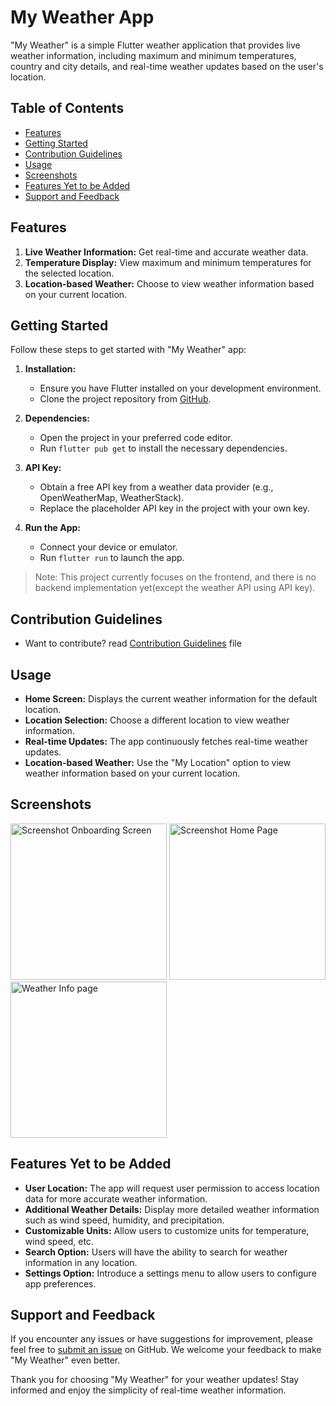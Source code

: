 # My Weather App

"My Weather" is a simple Flutter weather application that provides live weather information, including maximum and minimum temperatures, country and city details, and real-time weather updates based on the user's location.

## Table of Contents

- [Features](#features)
- [Getting Started](#getting-started)
- [Contribution Guidelines](#contribution-guidelines)
- [Usage](#usage)
- [Screenshots](#screenshots)
- [Features Yet to be Added](#features-yet-to-be-added)
- [Support and Feedback](#support-and-feedback)

## Features

1. **Live Weather Information:** Get real-time and accurate weather data.
2. **Temperature Display:** View maximum and minimum temperatures for the selected location.
3. **Location-based Weather:** Choose to view weather information based on your current location.

## Getting Started

Follow these steps to get started with "My Weather" app:

1. **Installation:**
   - Ensure you have Flutter installed on your development environment.
   - Clone the project repository from [GitHub](https://github.com/Amitkumarkoli/my_weather.git).

2. **Dependencies:**
   - Open the project in your preferred code editor.
   - Run `flutter pub get` to install the necessary dependencies.

3. **API Key:**
   - Obtain a free API key from a weather data provider (e.g., OpenWeatherMap, WeatherStack).
   - Replace the placeholder API key in the project with your own key.

4. **Run the App:**
   - Connect your device or emulator.
   - Run `flutter run` to launch the app.

> Note: This project currently focuses on the frontend, and there is no backend implementation yet(except the weather API using API key).

## Contribution Guidelines

 - Want to contribute? read [Contribution Guidelines](CONTRIBUTING.md) file

## Usage

- **Home Screen:** Displays the current weather information for the default location.
- **Location Selection:** Choose a different location to view weather information.
- **Real-time Updates:** The app continuously fetches real-time weather updates.
- **Location-based Weather:** Use the "My Location" option to view weather information based on your current location.

## Screenshots

<img src="https://github.com/Amitkumarkoli/my_weather/assets/113758099/6e5985b0-495a-4184-8c0d-56dda4fda275" alt="Screenshot Onboarding Screen" style="width: 250px;">
<img src="https://github.com/Amitkumarkoli/my_weather/assets/113758099/7f0d4a1e-9bd9-44a8-99fe-6e93d432f1b6" alt="Screenshot Home Page" style="width: 250px;"> 
<img src="https://github.com/Amitkumarkoli/my_weather/assets/113758099/ad4e825e-17f6-41f6-82b4-aa79d9a51710" alt="Weather Info page" style="width:250px;">



## Features Yet to be Added

- **User Location:** The app will request user permission to access location data for more accurate weather information.
- **Additional Weather Details:** Display more detailed weather information such as wind speed, humidity, and precipitation.
- **Customizable Units:** Allow users to customize units for temperature, wind speed, etc.
- **Search Option:** Users will have the ability to search for weather information in any location.
- **Settings Option:** Introduce a settings menu to allow users to configure app preferences.



## Support and Feedback

If you encounter any issues or have suggestions for improvement, please feel free to [submit an issue](https://github.com/Amitkumarkoli/my_weather/issues) on GitHub. We welcome your feedback to make "My Weather" even better.

Thank you for choosing "My Weather" for your weather updates! Stay informed and enjoy the simplicity of real-time weather information.
